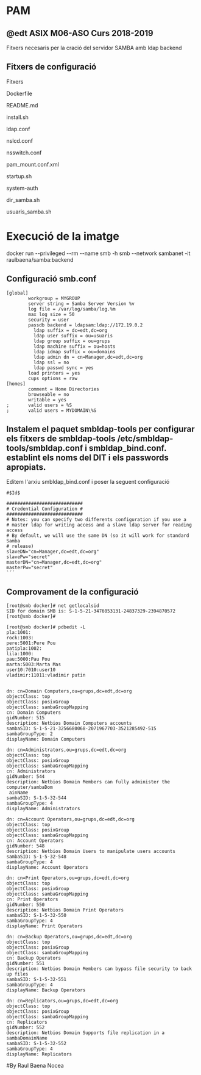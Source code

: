 # PAM

## @edt ASIX M06-ASO Curs 2018-2019

Fitxers necesaris per la cració del servidor SAMBA amb ldap backend

## Fitxers de configuració

Fitxers

Dockerfile

README.md

install.sh

ldap.conf

nslcd.conf

nsswitch.conf

pam_mount.conf.xml

startup.sh

system-auth

dir_samba.sh

usuaris_samba.sh

# Execució de la imatge 

docker run --privileged --rm --name smb -h smb --network sambanet -it raulbaena/samba:backend

## Configuració smb.conf

```
[global]
        workgroup = MYGROUP
        server string = Samba Server Version %v
        log file = /var/log/samba/log.%m
        max log size = 50
        security = user
        passdb backend = ldapsam:ldap://172.19.0.2
          ldap suffix = dc=edt,dc=org
          ldap user suffix = ou=usuaris
          ldap group suffix = ou=grups
          ldap machine suffix = ou=hosts
          ldap idmap suffix = ou=domains
          ldap admin dn = cn=Manager,dc=edt,dc=org
          ldap ssl = no
          ldap passwd sync = yes
        load printers = yes
        cups options = raw
[homes]
        comment = Home Directories
        browseable = no
        writable = yes
;       valid users = %S
;       valid users = MYDOMAIN\%S
```

## Instalem el paquet smbldap-tools per configurar els fitxers de smbldap-tools /etc/smbldap-tools/smbldap.conf i smbldap_bind.conf. establint els noms del DIT i els passwords apropiats.

Editem l'arxiu smbldap_bind.conf i poser la seguent configuració

```
#$Id$

############################
# Credential Configuration #
############################
# Notes: you can specify two differents configuration if you use a
# master ldap for writing access and a slave ldap server for reading access
# By default, we will use the same DN (so it will work for standard Samba
# release)
slaveDN="cn=Manager,dc=edt,dc=org"
slavePw="secret"
masterDN="cn=Manager,dc=edt,dc=org"
masterPw="secret"
`´´

```

## Comprovament de la configuració
```
[root@smb docker]# net getlocalsid
SID for domain SMB is: S-1-5-21-3476053131-24837329-2394870572
[root@smb docker]# 

[root@smb docker]# pdbedit -L     
pla:1001:
rock:1003:
pere:5001:Pere Pou
patipla:1002:
lila:1000:
pau:5000:Pau Pou
marta:5003:Marta Mas
user10:7010:user10
vladimir:11011:vladimir putin


dn: cn=Domain Computers,ou=grups,dc=edt,dc=org
objectClass: top
objectClass: posixGroup
objectClass: sambaGroupMapping
cn: Domain Computers
gidNumber: 515
description: Netbios Domain Computers accounts
sambaSID: S-1-5-21-3256680068-2071967703-3521285492-515
sambaGroupType: 2
displayName: Domain Computers

dn: cn=Administrators,ou=grups,dc=edt,dc=org
objectClass: top
objectClass: posixGroup
objectClass: sambaGroupMapping
cn: Administrators
gidNumber: 544
description: Netbios Domain Members can fully administer the computer/sambaDom
 ainName
sambaSID: S-1-5-32-544
sambaGroupType: 4
displayName: Administrators

dn: cn=Account Operators,ou=grups,dc=edt,dc=org
objectClass: top
objectClass: posixGroup
objectClass: sambaGroupMapping
cn: Account Operators
gidNumber: 548
description: Netbios Domain Users to manipulate users accounts
sambaSID: S-1-5-32-548
sambaGroupType: 4
displayName: Account Operators

dn: cn=Print Operators,ou=grups,dc=edt,dc=org
objectClass: top
objectClass: posixGroup
objectClass: sambaGroupMapping
cn: Print Operators
gidNumber: 550
description: Netbios Domain Print Operators
sambaSID: S-1-5-32-550
sambaGroupType: 4
displayName: Print Operators

dn: cn=Backup Operators,ou=grups,dc=edt,dc=org
objectClass: top
objectClass: posixGroup
objectClass: sambaGroupMapping
cn: Backup Operators
gidNumber: 551
description: Netbios Domain Members can bypass file security to back up files
sambaSID: S-1-5-32-551
sambaGroupType: 4
displayName: Backup Operators

dn: cn=Replicators,ou=grups,dc=edt,dc=org
objectClass: top
objectClass: posixGroup
objectClass: sambaGroupMapping
cn: Replicators
gidNumber: 552
description: Netbios Domain Supports file replication in a sambaDomainName
sambaSID: S-1-5-32-552
sambaGroupType: 4
displayName: Replicators
```



#By Raul Baena Nocea
